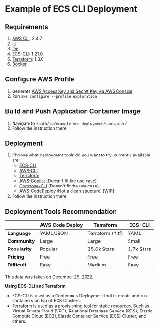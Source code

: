 # Example of ECS CLI Deployment 

## Requirements
1. [AWS CLI](https://docs.aws.amazon.com/cli/latest/userguide/getting-started-install.html): 2.4.7
2. [jq](https://stedolan.github.io/jq/download/)
3. [tee](https://www.linuxquestions.org/questions/linux-software-2/wanna-install-tee-command-4175517168/)
4. [ECS-CLI](https://github.com/aws/amazon-ecs-cli#installing): 1.21.0
5. [Terraform](https://developer.hashicorp.com/terraform/tutorials/aws-get-started/install-cli): 1.3.0
6. [Docker](https://docs.docker.com/engine/install/)

## Configure AWS Profile
1. Generate [AWS Access Key and Secret Key via AWS Console](https://docs.aws.amazon.com/IAM/latest/UserGuide/id_credentials_access-keys.html#Using_CreateAccessKey)
2. Run `aws configure --profile exploration`

## Build and Push Application Container Image
1. Navigate to `/path/to/example-ecs-deployment/container/`
2. Follow the instruction there

## Deployment
1. Choose what deployment tools do you want to try, currently available are:
   - [ECS-CLI](./deploy/ecs-cli/)
   - [AWS-CLI](./deploy/aws-cli/)
   - [Terraform](./deploy/terraform/)
   - [AWS-Copilot](./deploy/aws-copilot/) (Doesn't fit the use case)
   - [Compose-CLI](./deploy/compose-cli/) (Doesn't fit the use case)
   - [AWS-CodeDeploy](./deploy/aws-codedeploy/) (Not a clean structure) \[WIP\]
2. Follow the instruction there

## Deployment Tools Recommendation

|                 | **AWS Code Deploy** | **Terraform**    | **ECS-CLI**  |
|-----------------|---------------------|------------------|--------------|
| **Language**    | YAML/JSON           | Terraform (*.tf) | YAML         |
| **Community**   | Large               | Large            | Small        |
| **Popularity**  | Popular             | 35.6k Stars      | 1.7k Stars   |
| **Pricing**     | Free                | Free             | Free         |
| **Difficult**   | Easy                | Medium           | Easy         |

This data was taken on December 29, 2022.

**Using ECS-CLI and Terraform**
- ECS-CLI is used as a Continuous Deployment tool to create and run containers on top of ECS Clusters.
- Terraform is used as a provisioning tool for static resources. Such as Virtual Private Cloud (VPC), Relational Database Service (RDS), Elastic Compute Cloud (EC2), Elastic Container Service (ECS) Cluster, and others.
